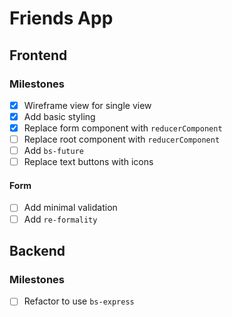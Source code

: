 # Friends App

## Frontend

### Milestones

- [x] Wireframe view for single view
- [x] Add basic styling
- [x] Replace form component with `reducerComponent`
- [ ] Replace root component with `reducerComponent`
- [ ] Add `bs-future`
- [ ] Replace text buttons with icons

#### Form

- [ ] Add minimal validation
- [ ] Add `re-formality`

## Backend

### Milestones

- [ ] Refactor to use `bs-express`
